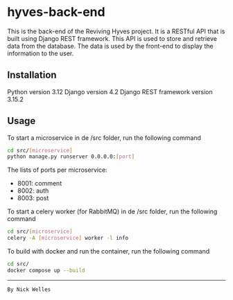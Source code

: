 # hyves-back-end
This is the back-end of the Reviving Hyves project. It is a RESTful API that is built using Django REST framework. This API is used to store and retrieve data from the database. The data is used by the front-end to display the information to the user.

## Installation
Python version 3.12
Django version 4.2
Django REST framework version 3.15.2

## Usage
To start a microservice in de /src folder, run the following command
```bash
cd src/[microservice]
python manage.py runserver 0.0.0.0:[port]
```
The lists of ports per microservice:
- 8001: comment
- 8002: auth
- 8003: post

To start a celery worker (for RabbitMQ) in de /src folder, run the following command
```bash
cd src/[microservice]
celery -A [microservice] worker -l info 
```

To build with docker and run the container, run the following command
```bash
cd src/
docker compose up --build
```

---
```By Nick Welles```